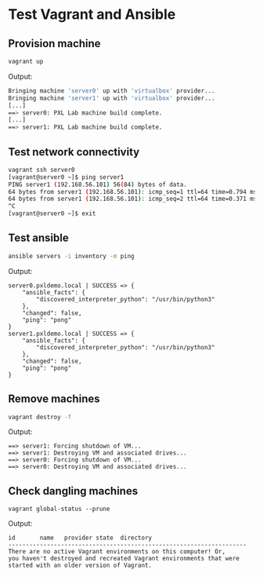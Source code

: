 # Test Vagrant and Ansible
## Provision machine
```bash
vagrant up
```
Output:
```bash
Bringing machine 'server0' up with 'virtualbox' provider...
Bringing machine 'server1' up with 'virtualbox' provider...
[...]
==> server0: PXL Lab machine build complete.
[...]
==> server1: PXL Lab machine build complete.
```

## Test network connectivity
```bash
vagrant ssh server0
[vagrant@server0 ~]$ ping server1
PING server1 (192.168.56.101) 56(84) bytes of data.
64 bytes from server1 (192.168.56.101): icmp_seq=1 ttl=64 time=0.794 ms
64 bytes from server1 (192.168.56.101): icmp_seq=2 ttl=64 time=0.371 ms
^C
[vagrant@server0 ~]$ exit
```

## Test ansible
```bash
ansible servers -i inventory -m ping
```
Output:
```
server0.pxldemo.local | SUCCESS => {
    "ansible_facts": {
        "discovered_interpreter_python": "/usr/bin/python3"
    },
    "changed": false,
    "ping": "pong"
}
server1.pxldemo.local | SUCCESS => {
    "ansible_facts": {
        "discovered_interpreter_python": "/usr/bin/python3"
    },
    "changed": false,
    "ping": "pong"
}
```

## Remove machines
```bash
vagrant destroy -f
```
Output:
```
==> server1: Forcing shutdown of VM...
==> server1: Destroying VM and associated drives...
==> server0: Forcing shutdown of VM...
==> server0: Destroying VM and associated drives...
```

## Check dangling machines
```
vagrant global-status --prune
```
Output:
```
id       name   provider state  directory
--------------------------------------------------------------------
There are no active Vagrant environments on this computer! Or,
you haven't destroyed and recreated Vagrant environments that were
started with an older version of Vagrant.
```
